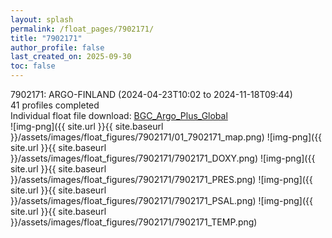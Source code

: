 ```yaml
---
layout: splash
permalink: /float_pages/7902171/
title: "7902171"
author_profile: false
last_created_on: 2025-09-30
toc: false
---
```

 
7902171: ARGO-FINLAND (2024-04-23T10:02 to 2024-11-18T09:44)\
41 profiles completed\
Individual float file download: [BGC_Argo_Plus_Global](https://ftp.soest.hawaii.edu/bgc_argo_plus/Individual_Floats/outliers_removed/7902171_Sprof_processed.nc)\
![img-png]({{ site.url }}{{ site.baseurl }}/assets/images/float_figures/7902171/01_7902171_map.png)
![img-png]({{ site.url }}{{ site.baseurl }}/assets/images/float_figures/7902171/7902171_DOXY.png)
![img-png]({{ site.url }}{{ site.baseurl }}/assets/images/float_figures/7902171/7902171_PRES.png)
![img-png]({{ site.url }}{{ site.baseurl }}/assets/images/float_figures/7902171/7902171_PSAL.png)
![img-png]({{ site.url }}{{ site.baseurl }}/assets/images/float_figures/7902171/7902171_TEMP.png)
